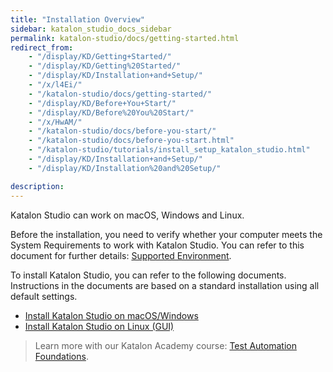 ```yaml
---
title: "Installation Overview"
sidebar: katalon_studio_docs_sidebar
permalink: katalon-studio/docs/getting-started.html
redirect_from:
    - "/display/KD/Getting+Started/"
    - "/display/KD/Getting%20Started/"
    - "/display/KD/Installation+and+Setup/"
    - "/x/l4Ei/"
    - "/katalon-studio/docs/getting-started/"
    - "/display/KD/Before+You+Start/"
    - "/display/KD/Before%20You%20Start/"
    - "/x/HwAM/"
    - "/katalon-studio/docs/before-you-start/"
    - "/katalon-studio/docs/before-you-start.html"
    - "/katalon-studio/tutorials/install_setup_katalon_studio.html"
    - "/display/KD/Installation+and+Setup/"
    - "/display/KD/Installation%20and%20Setup/"

description:
---
```


Katalon Studio can work on macOS, Windows and Linux. 

Before the installation, you need to verify whether your computer meets the System Requirements to work with Katalon Studio. You can refer to this document for further details: [Supported Environment](https://docs.katalon.com/katalon-studio/docs/supported-environments.html).

To install Katalon Studio, you can refer to the following documents. Instructions in the documents are based on a standard installation using all default settings.

- [Install Katalon Studio on macOS/Windows](https://docs.katalon.com/katalon-studio/docs/ks-installation-macOS-windows.html)
- [Install Katalon Studio on Linux (GUI)](https://docs.katalon.com/katalon-studio/docs/katalon-studio-gui-beta-for-linux.html)

> Learn more with our Katalon Academy course: [Test Automation Foundations](https://academy.katalon.com/courses/test-automation-foundations/?utm_source=kat_docs&utm_medium=install_overview).
